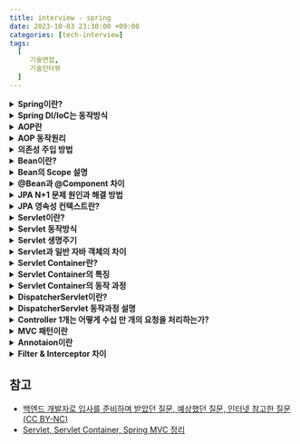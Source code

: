 ```yaml
---
title: interview - spring
date: 2023-10-03 23:30:00 +09:00
categories: [tech-interview]
tags:
  [
     기술면접,
     기술인터뷰
  ]
---
```



<details>
<summary> <b> Spring이란?  </b> </summary>
<div markdown="1">

- 자바 오픈소스 프레임워크 중 하나이다.
- 스프링 컨테이너로 자바 객체를 관리하며 DI와 IoC를 통해 결합도를 낮출수 있다.
- AOP를 통해 공통 기능을 분리하여 관리할 수 있다.

</div>
</details>

<details>
<summary> <b> Spring DI/IoC는 동작방식  </b> </summary>
<div markdown="1">

스프링 프레임워크는 느슨한 결합을 기반으로 동작한다.
ioC 컨테이너를 통해 객체 간의 의존성을 주입하면서 느슨한 결합을 유지할 수 있다.

- **의존성 주입(Dependency Inject)**
  - 객체가 필요로 하는 의존성을 직접 생성하거나 참조하지 않고, 빈 설정 정보를 바탕으로 컨테이너가 자동으로 연결해주는 것

- **제어의 역전(Inversion Of Control)**
  - 개발자가 객체 간의 의존성을 관리하는 코드를 작성하는 것이 아닌, 프레임워크가 의존성 관리를 대신 수행하는 것

- 스프링 DI 과정       
  1) 스프링 컨테이너가 객체 생성을 위해 빈을 생성     
  2) 빈이 생성된 후, 스프링은 빈이 의존하는 다른 빈들을 찾아 의존성 주입 수행     
  3) 의존성 주입이 완료된 빈은 초기화됨       
  4) 빈이 더이상 필요하지 않으면 destory 메서드를 호출하여 빈을 종료한다.     

</div>
</details>


<details>
<summary> <b> AOP란  </b> </summary>
<div markdown="1">

- 특정 로직을 기준으로 핵심적인 관점, 부가적인 관적으로 나누고 그 관점을 기준으로 각각 모듈화하는것
- 모듈화란 어떤 공통된 로직이나 기능을 하나의 단위로 묶는것을 의미
- 실행시간 측정, 트랜잭션, 로깅등이 AOP의 대표적인 예이다.


</div>
</details>


<details>
<summary> <b> AOP 동작원리  </b> </summary>
<div markdown="1">

- 스프링은 런타임 시점에 프록시를 생성해 준다.
- JDK Dynamic Proxy 또는 CGLIB를 이용하여 프록시를 생성한다.

- **JDK Dynamic Proxy**
  - 리플렉션을 통해 프록시 객체를 생성해주는 기능이다.
  - 반드시 인터페이스의 구현체이어야 동작한다.

- **CGLIB(Code Generator Libray)**
  - 클래스의 바이트 코드를 조작하여 프록시를 생성해준다.
  - target class에 포함된 모든 메서드를 재정의하고 바이트 코드를 조작하여 프록시를 생성한다.
  - 리플렉션이 아닌 바이트코드를 조작하기때문에 성능이 좋다.
  

</div>
</details>


<details>
<summary> <b> 의존성 주입 방법  </b> </summary>
<div markdown="1">

- **생성자 주입**:
  - 생성자 호출시점에 딱 1번만 호출되는 것을 보장하며 불변, 필수 의존관계에 사용

- **Setter 주입**:
  - 선택, 변경 가능성이 있는 의존관계에 사용되며 스프링빈을 선택적으로 등록 가능

- **필드 주입**:
  - @Autowired를 사용하는데 외부에서 변경이 불가능하여 테스트하기가 힘듦
  - 주로 테스트코드에서 사용된다.

</div>
</details>

<details>
<summary> <b> Bean이란?  </b> </summary>
<div markdown="1">

- 스프링 컨테이너 안에 들어있는 객체로 필요할때 스프링 컨테이너에서 가져와 사용한다.
- @Bean 어노테이션을 사용하거나 xml설정을 통해 일반 객체를 Bean으로 등록할 수 있다.

- Bean 생성 과정     
  1) 스프링 컨테이너 생성     
  2) 스프링 빈 생성     
  3) 의존 관계 주입    
  4) 초기화 콜백(@PostConstruct)   
  5) 사용   
  6) 소멸 전 콜백(@PreDestroy)  
  7) 종료

</div>
</details>

<details>
<summary> <b> Bean의 Scope 설명  </b> </summary>
<div markdown="1">

- 빈 스코프는 빈이 존재할 수 있는 범위를 뜻하며 싱글톤, 프로토타입, request, session, application 등이 있다.
- 싱글톤은 기본 스코프로 스크링 컨테이너 시작과 종료까지 유지되는 가장 넓은 범위의 스코프이다.
- 프로트타입은 빈의 생성과 의존관계 주입까지만 관여하고 더는 관리하지 않는 매우 짧은 범위의 스코프이다.

</div>
</details>

<details>
<summary> <b> @Bean과 @Component 차이  </b> </summary>
<div markdown="1">

- **@Bean**:
  - 외부 라이브러리를 Bean으로 등록하고 싶은 경우 사용
  - 메서드 레벨에만 적용 가능

- **@Component**:
  - 클래스 레벨에만 적용 가능
  
</div>
</details>

<details>
<summary> <b> JPA N+1 문제 원인과 해결 방법  </b> </summary>
<div markdown="1">

- N+1 이란 1번의 쿼리를 날렸을때 의도하지 않은 N번의 쿼리가 추가적으로 실행되는 것을 의미한다.
- 발생 원인은 연관관계를 가진 엔티티를 조회할 때 한 쪽 테이블만 조회하고 연결된 다른 테이블은 따로 조회하기 때문이다.
- Fetch Join이나 @EntityGraph사용시 예방할 수 있다.

</div>
</details>

<details>
<summary> <b> JPA 영속성 컨텍스트란?  </b> </summary>
<div markdown="1">

- 영속성 컨텍스트는 entity를 영구 저장하는 환경을 의미한다.
- 1차캐시, 동일성 보장, 쓰기지연, 변경감지(Dirty checking), 지연로딩 등의 이점이 있다.
  - 쓰기지연: 실제 insert되야 할 쿼리를 모아뒀다가 flush 될때 쿼리가 나가는 기능
  - 지연로딩: 연관 관계 매핑되어 있는 엔티티를 조회 시 우선 프록시 객체를 반환하고, 실제로 필요할 때 쿼리를 날려 가저오는 기능

</div>
</details>

<details>
<summary> <b> Servlet이란?  </b> </summary>
<div markdown="1">

- 서블릿은 클라이언트 요청을 처리하고, 그 결과를 다시 클라이언트에게 전송하는 Servlet 클래스의 구현 규칙을 지킨 자바프로그램이다.
- 서블릿을 사용하게 되면 웹 페이지를 동적으로 생성하여 클라이언트에게 반환해 줄 수 있다.

</div>
</details>

<details>
<summary> <b> Servlet 동작방식  </b> </summary>
<div markdown="1">

1. 사용자가 URL을 입력하면 요청이 서블릿 컨테이너로 전송된다.
2. 요청을 전송 받은 서블릿 컨테이너는 Http Request, HttpResponse 객체를 생성한다.
3. 사용자가 요청한 URL이 어느 서블릿에 대한 요청인지 찾는다. 위 예제에서는 helloServlet을 찾게 된다.
4. 서블릿의 service() 메소드를 호출한 후 클라이언트의 GET, POST 여부에 따라 doGet(), doPost() 메소드를 호출한다.
5. 동적 페이지를 생성한 후 HttpServletResponse 객체에 응답을 보낸다.
6. 클라이언트에 최종 결과를 응답한 후 HttpServletRequest, HttpServletResponse 객체를 소멸한다.

</div>
</details>

<details>
<summary> <b> Servlet 생명주기  </b> </summary>
<div markdown="1">

1. 클라이언트 요청이 들어오면 서블릿 컨테이너는 서블릿이 메모리에 있는지 확인한다. 메모리에 없다면 init() 메소드를 호출하여 적재한다.
2. 클라이언트 요청에 따라서 service() 메소드를 통해 요청에 대한 응답이 doGet(), doPost()로 분기한다.
3. 서블릿 컨테이너가 서블릿에 종료 요청을 하면 destory() 메소드가 호출된다. 종료 시 처리해야 하는 작업은 destory() 메소드를 오버라이딩하여 구현하면된다.
4. destory() 메소드가 끝난 서블릿 인스턴스는 GC에 의해 제거된다.

</div>
</details>

<details>
<summary> <b> Servlet과 일반 자바 객체의 차이  </b> </summary>
<div markdown="1">

- JVM에서 호출 방식은 서블릿과 일반 클래스 모두 같으나, 서블릿은 main() 메소드로 직접 호출되지 않고, 웹 컨테이너(Servlet Container)에 의해 실행된다

</div>
</details>

<details>
<summary> <b> Servlet Container란?  </b> </summary>
<div markdown="1">

- 서블릿 컨테이너는 구현되어 있는 Servlet 클래스의 규칙에 맞게 서블릿 객체를 생성, 초기화, 호출, 종료하는 생명 주기를 관리한다.

</div>
</details>

<details>
<summary> <b> Servlet Container의 특징  </b> </summary>
<div markdown="1">

- 개발자가 비즈니스 로직에 집중할 수 있도록 HTTP 요청 메시지 파싱, Content-Type 확인, HTTP 응답 메시지 생성 등 작업을 대신 처리 해준다.
- 서블릿의 생명 주기를 관리한다.
- 요청이 올 때마다 자바 스레드 하나를 생성하여 멀티 스레딩 처리를 한다.

</div>
</details>

<details>
<summary> <b> Servlet Container의 동작 과정  </b> </summary>
<div markdown="1">

1. 웹 브라우저에서 웹 서버에 HTTP 요청을 보내면, 웹 서버는 받은 HTTP 요청을 WAS의 Web Server로 전달한다.
2. WAS의 웹 서버는 HTTP 요청을 서블릿 컨테이너에 전달한다.
3. 서블릿 컨테이너는 HTTP 요청 처리에 필요한 서블릿 인스턴스가 힙 메모리 영역에 있는지 확인한다. 존재하지 않는다면, 서블릿 인스턴스를 생성하고 해당 서블릿 인스턴스의 init() 메소드를 호출하여 서블릿 인스턴스를 초기화한다.
4. 서블릿 컨테이너는 서블릿 인스턴스의 service() 메소드를 호출하여 HTTP 요청을 처리하고, WAS의 웹 서버에게 처리 결과를 전달한다.
5. WAS의 웹 서버는 HTTP 응답을 앞 단에 위치한 웹 서버에게 전달하고, 앞 단의 웹 서버는 받은 HTTP 응답을 웹 브라우저에게 전달한다.

</div>
</details>

<details>
<summary> <b> DispatcherServlet이란?  </b> </summary>
<div markdown="1">

- DispatcherServlet은 표현 계층 전면에서 HTTP 프로토콜을 통해 들어오는 모든 요청을 중앙 집중식으로 처리하는 프론트 컨트롤러이다.
- DispatcherServlet은 Spring MVC의 핵심 요소 중 하나로, 클라이언트로부터 어떤 요청이 들어오면 서블릿 컨테이너가 요청을 받는다.
- 이후 공통 작업을 DipatcherServlet에 처리하고, 이외 작업은 적절한 세부 컨트롤러로 위임한다.

</div>
</details>

<details>
<summary> <b> DispatcherServlet 동작과정 설명  </b> </summary>
<div markdown="1">

1. DispatcherServlet으로 클라이언트의 웹 요청이 들어온다.
2. 웹 요청을 Handler Mapping에 위임하여 해당 요청을 처리할 Handler(Controller)를 탐색한다.
3. 찾은 Handler를 실행할 수 있는 HandlerAdapter를 탐색한다.
4. 찾은 Handler Adapter를 사용해서 Handler의 메소드를 실행한다.
5. Handler의 반환 값은 Model과 View이다.
6. View 이름을 ViewResolver에게 전달하고, ViewResolver는 해당하는 View 객체를 전달한다.
7. DispatcherServlet은 View에게 Model을 전달하고 화면 표시를 요청한다. 이때, Model이 null이면 View를 그대로 사용하고, 그렇지 않으면 View에 Model 데이터를 렌더링한다.
8. 최종적으로 DispatcherServlet은 View 결과(HttpServletResponse)를 클라이언트에게 반환한다.

</div>
</details>

<details>
<summary> <b> Controller 1개는 어떻게 수십 만 개의 요청을 처리하는가?  </b> </summary>
<div markdown="1">

- 톰캣은 하나의 프로세스에서 동작하고, 내부적으로 스레드 풀을 만들어서 HTTP 요청이 오면 스레드 풀에서 스레드 하나를 가져온다.
- 따라서 여러 요청이 오면, 각각 스레드를 생성하여 하나의 컨트롤러에 요청을 한다. 그러면, 컨트롤러는 요청에 맞게 로직을 수행하여 적절한 데이터를 반환한다.
- 이때 컨트롤러가 Thread-Safe하게 설계되었고, 싱글톤 빈으로 생성되었다면 안전하게 1개의 Controller 객체만으로 다중 요청을 처리할 수 있다.

</div>
</details>


<details>
<summary> <b> MVC 패턴이란  </b> </summary>
<div markdown="1">

- model, view, controller의 약자로 하나의 프로젝트를 구성할때 세가지의 역할로 구분한 패턴
- **view** 사용자가 보여주는 화면단을 의미
- **model** 애플리케이션쪽의 비즈니스 로직을 의미
- **controller** view와 model의 통신창구
 
</div>
</details>



<details>
<summary> <b> Annotaion이란  </b> </summary>
<div markdown="1">

- 코드사이에 주석처럼 쓰이며 특별한 의미, 기능을 수행하도록 하는 기술

</div>
</details>


<details>
<summary> <b> Filter & Interceptor 차이  </b> </summary>
<div markdown="1">

- **Filter**
  - Dispatcher Servlet에 요청이 전달되기 전/후에 url 패턴에 맞는 모든 요청에 대해 부가작업을 처리하는 기능을 제공하는 것
</div>
</details>











## 참고
- [백엔드 개발자로 입사를 준비하며 받았던 질문, 예상했던 질문, 인터넷 참고한 질문(CC BY-NC)](https://github.dev/ksundong/backend-interview-question)
- [Servlet, Servlet Container, Spring MVC 정리](https://steady-coding.tistory.com/599)
